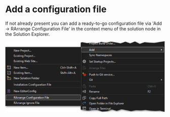 # Add a configuration file

If not already present you can add a ready-to-go configuration file via 'Add -> RArrange Configuration File' in the context menu of the solution node in the Solution Explorer.

![Add ignore file](../../media/addconfigurationfile.png)